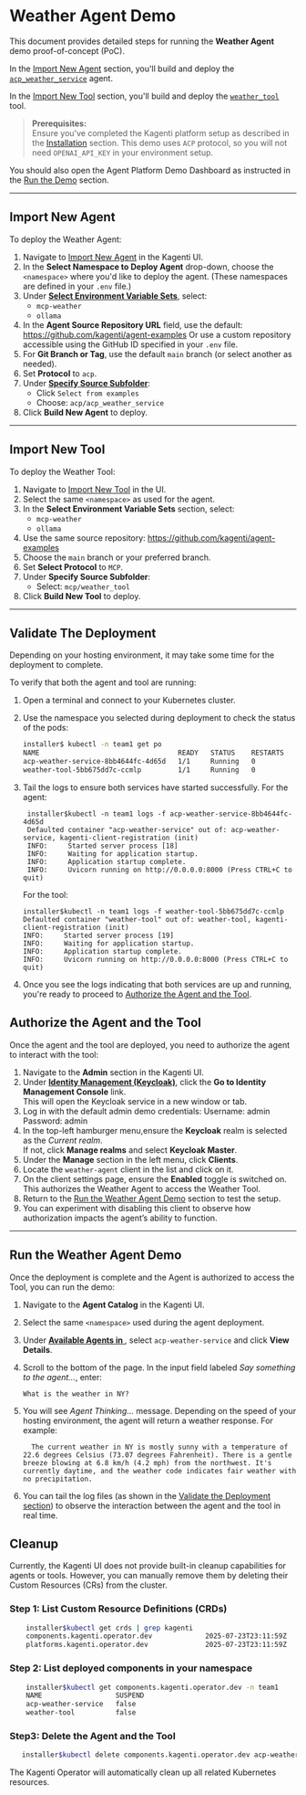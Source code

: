 # Weather Agent Demo

This document provides detailed steps for running the **Weather Agent** demo proof-of-concept (PoC).

In the [Import New Agent](#import-new-agent) section, you'll build and deploy the [`acp_weather_service`](https://github.com/kagenti/agent-examples/tree/main/acp/acp_weather_service) agent.

In the [Import New Tool](#import-new-tool) section, you'll build and deploy the [`weather_tool`](https://github.com/kagenti/agent-examples/tree/main/mcp/weather_tool) tool.

> **Prerequisites:**  
> Ensure you've completed the Kagenti platform setup as described in the [Installation](../cn-demos.md#installation) section. This demo uses `ACP` protocol, so you will not need `OPENAI_API_KEY` in your environment setup.

You should also open the Agent Platform Demo Dashboard as instructed in the [Run the Demo](../cn-demos.md#run-the-demo) section.

---

## Import New Agent

To deploy the Weather Agent:

1. Navigate to [Import New Agent](http://kagenti-ui.localtest.me:8080/Import_New_Agent#import-new-agent) in the Kagenti UI.
2. In the **Select Namespace to Deploy Agent** drop-down, choose the `<namespace>` where you'd like to deploy the agent. (These namespaces are defined in your `.env` file.)
3. Under [**Select Environment Variable Sets**](http://kagenti-ui.localtest.me:8080/Import_New_Agent#select-environment-variable-sets), select:
   - `mcp-weather`
   - `ollama`
4. In the **Agent Source Repository URL** field, use the default:
   <https://github.com/kagenti/agent-examples>
   Or use a custom repository accessible using the GitHub ID specified in your `.env` file.
5. For **Git Branch or Tag**, use the default `main` branch (or select another as needed).
6. Set **Protocol** to `acp`.
7. Under [**Specify Source Subfolder**](http://kagenti-ui.localtest.me:8080/Import_New_Agent#specify-source-subfolder):
   - Click `Select from examples`
   - Choose: `acp/acp_weather_service`
8. Click **Build New Agent** to deploy.

---

## Import New Tool

To deploy the Weather Tool:

1. Navigate to [Import New Tool](http://kagenti-ui.localtest.me:8080/Import_New_Tool#import-new-tool) in the UI.
2. Select the same `<namespace>` as used for the agent.
3. In the **Select Environment Variable Sets** section, select:
   - `mcp-weather`
   - `ollama`
4. Use the same source repository:
   <https://github.com/kagenti/agent-examples>
5. Choose the `main` branch or your preferred branch.
6. Set **Select Protocol** to `MCP`.
7. Under **Specify Source Subfolder**:
   - Select: `mcp/weather_tool`
8. Click **Build New Tool** to deploy.

---

## Validate The Deployment

Depending on your hosting environment, it may take some time for the deployment to complete.

To verify that both the agent and tool are running:

1. Open a terminal and connect to your Kubernetes cluster.
2. Use the namespace you selected during deployment to check the status of the pods:

   ```bash
   installer$ kubectl -n team1 get po
   NAME                                  READY   STATUS    RESTARTS   AGE
   acp-weather-service-8bb4644fc-4d65d   1/1     Running   0          1m
   weather-tool-5bb675dd7c-ccmlp         1/1     Running   0          1m
   ```

3. Tail the logs to ensure both services have started successfully.
   For the agent:

   ```console
    installer$kubectl -n team1 logs -f acp-weather-service-8bb4644fc-4d65d
    Defaulted container "acp-weather-service" out of: acp-weather-service, kagenti-client-registration (init)
    INFO:     Started server process [18]
    INFO:     Waiting for application startup.
    INFO:     Application startup complete.
    INFO:     Uvicorn running on http://0.0.0.0:8000 (Press CTRL+C to quit)
    ```

    For the tool:
    ```console
    installer$kubectl -n team1 logs -f weather-tool-5bb675dd7c-ccmlp
    Defaulted container "weather-tool" out of: weather-tool, kagenti-client-registration (init)
    INFO:     Started server process [19]
    INFO:     Waiting for application startup.
    INFO:     Application startup complete.
    INFO:     Uvicorn running on http://0.0.0.0:8000 (Press CTRL+C to quit)
    ```

4. Once you see the logs indicating that both services are up and running, you're ready to proceed to [Authorize the Agent and the Tool](#authorize-the-agent-and-the-tool).

## Authorize the Agent and the Tool

Once the agent and the tool are deployed, you need to authorize the agent to interact with the tool:

1. Navigate to the **Admin** section in the Kagenti UI.
2. Under [**Identity Management (Keycloak)**](http://kagenti-ui.localtest.me:8080/Admin#identity-management-keycloak), click the **Go to Identity Management Console** link.  
   This will open the Keycloak service in a new window or tab.
3. Log in with the default admin demo credentials:
   Username: admin
   Password: admin
4. In the top-left hamburger menu,ensure the **Keycloak** realm is selected as the *Current realm*.  
   If not, click **Manage realms** and select **Keycloak Master**.
5. Under the **Manage** section in the left menu, click **Clients**.
6. Locate the `weather-agent` client in the list and click on it.
7. On the client settings page, ensure the **Enabled** toggle is switched on.  
This authorizes the Weather Agent to access the Weather Tool.
8. Return to the [Run the Weather Agent Demo](#run-the-weather-agent-demo) section to test the setup.
9. You can experiment with disabling this client to observe how authorization impacts the agent’s ability to function.

---

## Run the Weather Agent Demo

Once the deployment is complete and the Agent is authorized to access the Tool, you can run the demo:

1. Navigate to the **Agent Catalog** in the Kagenti UI.
2. Select the same `<namespace>` used during the agent deployment.
3. Under [**Available Agents in <namespace>**](http://kagenti-ui.localtest.me:8080/Agent_Catalog#available-agents-in-kagenti-system), select `acp-weather-service` and click **View Details**.
4. Scroll to the bottom of the page. In the input field labeled *Say something to the agent...*, enter:

   ```console
   What is the weather in NY?
   ```

5. You will see *Agent Thinking...* message. Depending on the speed of your hosting environment, the agent will return a weather response. For example:

   ```console
     The current weather in NY is mostly sunny with a temperature of 22.6 degrees Celsius (73.07 degrees Fahrenheit). There is a gentle breeze blowing at 6.8 km/h (4.2 mph) from the northwest. It's currently daytime, and the weather code indicates fair weather with no precipitation.
    ```

6. You can tail the log files (as shown in the [Validate the Deployment section](#validate-the-deployment)) to observe the interaction between the agent and the tool in real time.

## Cleanup

Currently, the Kagenti UI does not provide built-in cleanup capabilities for agents or tools.
However, you can manually remove them by deleting their Custom Resources (CRs) from the cluster.

### Step 1: List Custom Resource Definitions (CRDs)

```bash
    installer$kubectl get crds | grep kagenti
    components.kagenti.operator.dev             2025-07-23T23:11:59Z
    platforms.kagenti.operator.dev              2025-07-23T23:11:59Z
```

### Step 2: List deployed components in your namespace

```bash
    installer$kubectl get components.kagenti.operator.dev -n team1
    NAME                  SUSPEND
    acp-weather-service   false
    weather-tool          false
```

### Step3: Delete the Agent and the Tool

```bash
   installer$kubectl delete components.kagenti.operator.dev acp-weather-service weather-tool -n team1
```

The Kagenti Operator will automatically clean up all related Kubernetes resources.
